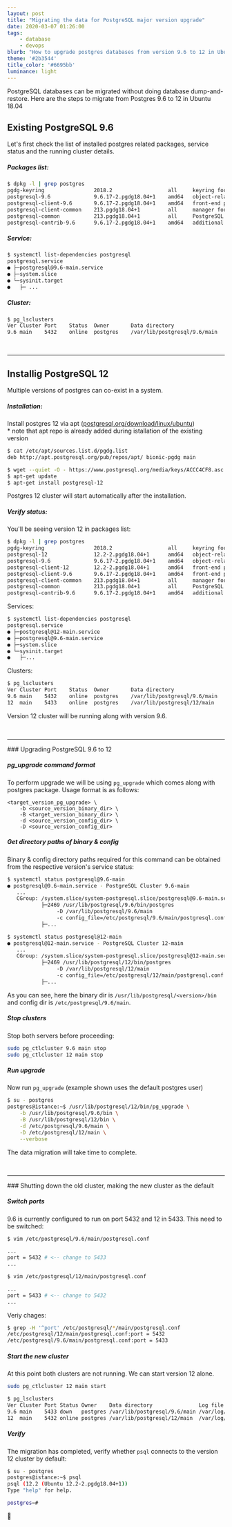 ```yaml
---
layout: post
title: "Migrating the data for PostgreSQL major version upgrade"
date: 2020-03-07 01:26:00
tags:
    - database
    - devops
blurb: "How to upgrade postgres databases from version 9.6 to 12 in Ubuntu"
theme: '#2b3544'
title_color: '#6695bb'
luminance: light
---
```


PostgreSQL databases can be migrated without doing database dump-and-restore.
Here are the steps to migrate from Postgres 9.6 to 12 in Ubuntu 18.04
<br>
## Existing PostgreSQL 9.6

Let's first check the list of installed postgres related packages, service status and the running cluster details.

##### Packages list:

```bash
$ dpkg -l | grep postgres
pgdg-keyring                2018.2                  all     keyring for apt.postgresql.org
postgresql-9.6              9.6.17-2.pgdg18.04+1    amd64   object-relational SQL database, version 9.6 server
postgresql-client-9.6       9.6.17-2.pgdg18.04+1    amd64   front-end programs for PostgreSQL 9.6
postgresql-client-common    213.pgdg18.04+1         all     manager for multiple PostgreSQL client versions
postgresql-common           213.pgdg18.04+1         all     PostgreSQL database-cluster manager
postgresql-contrib-9.6      9.6.17-2.pgdg18.04+1    amd64   additional facilities for PostgreSQL
```

##### Service:
```bash
$ systemctl list-dependencies postgresql
postgresql.service
● ├─postgresql@9.6-main.service
● ├─system.slice
● └─sysinit.target
●   ├─ ...
```

##### Cluster:
```bash
$ pg_lsclusters
Ver Cluster Port    Status  Owner       Data directory                  Log file
9.6 main    5432    online  postgres    /var/lib/postgresql/9.6/main    /var/log/postgresql/postgresql-9.6-main.log
```
<br>
<hr>

## Installig PostgreSQL 12

Multiple versions of postgres can co-exist in a system.

##### Installation:

<div class="post__block post__block--2 post__block--right">
    <div class="post__block__center">
    Install postgres 12 via apt (<a href="https://www.postgresql.org/download/linux/ubuntu" target="_blank">postgresql.org/download/linux/ubuntu</a>)
    </div>
    <div class="post__block__side">
        <div class="sideblock sideblock--right">
            <div class="annotation">* note that apt repo is already added during istallation of the existing version</div>
        </div>
    </div>
</div>

```bash
$ cat /etc/apt/sources.list.d/pgdg.list
deb http://apt.postgresql.org/pub/repos/apt/ bionic-pgdg main
```

```bash
$ wget --quiet -O - https://www.postgresql.org/media/keys/ACCC4CF8.asc | sudo apt-key add -
$ apt-get update
$ apt-get install postgresql-12
```
Postgres 12 cluster will start automatically after the installation.


##### Verify status:

You'll be seeing version 12 in packages list:
```bash
$ dpkg -l | grep postgres
pgdg-keyring                2018.2                  all     keyring for apt.postgresql.org
postgresql-12               12.2-2.pgdg18.04+1      amd64   object-relational SQL database, version 12 server
postgresql-9.6              9.6.17-2.pgdg18.04+1    amd64   object-relational SQL database, version 9.6 server
postgresql-client-12        12.2-2.pgdg18.04+1      amd64   front-end programs for PostgreSQL 12
postgresql-client-9.6       9.6.17-2.pgdg18.04+1    amd64   front-end programs for PostgreSQL 9.6
postgresql-client-common    213.pgdg18.04+1         all     manager for multiple PostgreSQL client versions
postgresql-common           213.pgdg18.04+1         all     PostgreSQL database-cluster manager
postgresql-contrib-9.6      9.6.17-2.pgdg18.04+1    amd64   additional facilities for PostgreSQL
```

Services:
```bash
$ systemctl list-dependencies postgresql
postgresql.service
● ├─postgresql@12-main.service
● ├─postgresql@9.6-main.service
● ├─system.slice
● └─sysinit.target
●   ├─...
```

Clusters:
```bash
$ pg_lsclusters
Ver Cluster Port    Status  Owner       Data directory                  Log file
9.6 main    5432    online  postgres    /var/lib/postgresql/9.6/main    /var/log/postgresql/postgresql-9.6-main.log
12  main    5433    online  postgres    /var/lib/postgresql/12/main     /var/log/postgresql/postgresql-12-main.log
```

Version 12 cluster will be running along with version 9.6.

<br>

<hr>
### Upgrading PostgreSQL 9.6 to 12

##### pg_upgrade command format
To perform upgrade we will be using `pg_upgrade` which comes along with postgres package. Usage format is as follows:

```
<target_version_pg_upgrade> \
    -b <source_version_binary_dir> \
    -B <target_version_binary_dir> \
    -d <source_version_config_dir> \
    -D <source_version_config_dir>
```

##### Get directory paths of binary & config

Binary & config directory paths required for this command can be obtained from the respective version's service status:

```bash
$ systemctl status postgresql@9.6-main
● postgresql@9.6-main.service - PostgreSQL Cluster 9.6-main
   ...
   CGroup: /system.slice/system-postgresql.slice/postgresql@9.6-main.service
           ├─2469 /usr/lib/postgresql/9.6/bin/postgres
                -D /var/lib/postgresql/9.6/main
                -c config_file=/etc/postgresql/9.6/main/postgresql.conf
           ├─...
```
```bash
$ systemctl status postgresql@12-main
● postgresql@12-main.service - PostgreSQL Cluster 12-main
   ...
   CGroup: /system.slice/system-postgresql.slice/postgresql@12-main.service
           ├─2469 /usr/lib/postgresql/12/bin/postgres
                -D /var/lib/postgresql/12/main
                -c config_file=/etc/postgresql/12/main/postgresql.conf
           ├─...
```
As you can see, here the binary dir is `/usr/lib/postgresql/<version>/bin` and config dir is `/etc/postgresql/9.6/main`.


##### Stop clusters
Stop both servers before proceeding:
```bash
sudo pg_ctlcluster 9.6 main stop
sudo pg_ctlcluster 12 main stop
```


##### Run upgrade
Now run `pg_upgrade` (example shown uses the default postgres user)

```bash
$ su - postgres
postgres@istance:~$ /usr/lib/postgresql/12/bin/pg_upgrade \
    -b /usr/lib/postgresql/9.6/bin \
    -B /usr/lib/postgresql/12/bin \
    -d /etc/postgresql/9.6/main \
    -D /etc/postgresql/12/main \
    --verbose
```
The data migration will take time to complete.

<br>

<hr>
### Shutting down the old cluster, making the new cluster as the default

##### Switch ports

9.6 is currently configured to run on port 5432 and 12 in 5433. This need to be switched:

```bash
$ vim /etc/postgresql/9.6/main/postgresql.conf

...
port = 5432 # <-- change to 5433
...
```
```bash
$ vim /etc/postgresql/12/main/postgresql.conf

...
port = 5433 # <-- change to 5432
...
```

Veriy chages:
```bash
$ grep -H '^port' /etc/postgresql/*/main/postgresql.conf
/etc/postgresql/12/main/postgresql.conf:port = 5432
/etc/postgresql/9.6/main/postgresql.conf:port = 5433
```

##### Start the new cluster
At this point both clusters are not running. We can start version 12 alone.
```bash
sudo pg_ctlcluster 12 main start
```

```bash
$ pg_lsclusters
Ver Cluster Port Status Owner    Data directory               Log file
9.6 main    5433 down   postgres /var/lib/postgresql/9.6/main /var/log/postgresql/postgresql-9.6-main.log
12  main    5432 online postgres /var/lib/postgresql/12/main  /var/log/postgresql/postgresql-12-main.log
```

##### Verify
The migration has completed, verify whether `psql` connects to the version 12 cluster by default:

```bash
$ su - postgres
postgres@istance:~$ psql
psql (12.2 (Ubuntu 12.2-2.pgdg18.04+1))
Type "help" for help.

postgres=#
```

🎉
